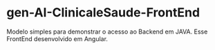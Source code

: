 # gen-AI-ClinicaleSaude-FrontEnd
Modelo simples para demonstrar o acesso ao Backend em JAVA. Esse FrontEnd desenvolvido em Angular.
